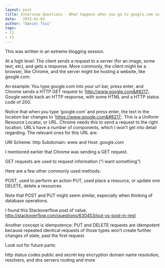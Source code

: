 ```yaml
---
layout: post
title: Interview Questions - What happens when you go to google.com in your browser? (Part I)
date:   2015-01-02
author: "Daniel Tsui"
tags:
- t1
- t2
---
```


This was written in an extreme blogging session.

At a high level: The client sends a request to a server (for an image, some text, etc), and gets a response. More commonly, the client might be a browser, like Chrome, and the server might be hosting a website, like google.com.

An example: You type google.com into your url bar, press enter, and Chrome sends a HTTP GET request to ‘http://www.google.com&#8217;. Google sends back an HTTP response, with some HTML and a HTTP status code of 200.

Notice that when you type ‘google.com’ and press enter, the text in the location bar changes to ‘https://www.google.com&#8217;.
This is a Uniform Resource Locator, or URL. Chrome needs this to send a request to the right location.
URL’s have a number of components, which I won’t get into detail regarding. The relevant ones for this URL are:

URI Scheme: http
Subdomain: www
and
Host: google.com

I mentioned earlier that Chrome was sending a GET request.

GET requests are used to request information (“i want something”)

Here are a few other commonly used methods:

POST, used to perform an action
PUT, used place a resource, or update one
DELETE, delete a resources

Note that POST and PUT might seem similar, especially when thinking of database operations.

I found this Stackoverflow post of value.
http://stackoverflow.com/questions/630453/put-vs-post-in-rest

Another concept is idempotence: PUT and DELETE requests are idempotent because repeated identical requests of those types won’t create further changes of state, past the first request.

Look out for future parts:

http status codes
public and secret key encryption
domain name resolution, resolvers, and dns servers
routing
and more